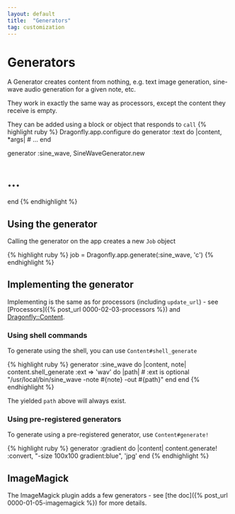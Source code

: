 ```yaml
---
layout: default
title:  "Generators"
tag: customization
---
```


# Generators
A Generator creates content from nothing, e.g. text image generation, sine-wave audio generation for a given note, etc.

They work in exactly the same way as processors, except the content they receive is empty.

They can be added using a block or object that responds to `call`
{% highlight ruby %}
Dragonfly.app.configure do
  generator :text do |content, *args|
    # ...
  end

  generator :sine_wave, SineWaveGenerator.new
  # ...
end
{% endhighlight %}
<!-- *** silly asterisk highlighting -->

## Using the generator
Calling the generator on the app creates a new `Job` object

{% highlight ruby %}
job = Dragonfly.app.generate(:sine_wave, 'c')
{% endhighlight %}

## Implementing the generator
Implementing is the same as for processors (including `update_url`) - see [Processors]({% post_url 0000-02-03-processors %})
and <a href="http://rdoc.info/github/markevans/dragonfly/Dragonfly/Content" target="_blank">Dragonfly::Content</a>.

### Using shell commands
To generate using the shell, you can use `Content#shell_generate`

{% highlight ruby %}
generator :sine_wave do |content, note|
  content.shell_generate :ext => 'wav' do |path|  # :ext is optional
    "/usr/local/bin/sine_wave -note #{note} -out #{path}"
  end
end
{% endhighlight %}

The yielded `path` above will always exist.

### Using pre-registered generators
To generate using a pre-registered generator, use `Content#generate!`

{% highlight ruby %}
generator :gradient do |content|
  content.generate! :convert, "-size 100x100 gradient:blue", 'jpg'
end
{% endhighlight %}

## ImageMagick
The ImageMagick plugin adds a few generators - see [the doc]({% post_url 0000-01-05-imagemagick %}) for more details.
